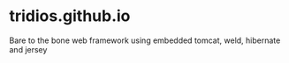 <!--
  Title: Bare to the bone web framework using embedded tomcat, weld, hibernate and jersey
  Description:Bare to the bone webapp using embedded tomcat, weld, hibernate and jersey.
  Author: gdongus
  -->
  
# tridios.github.io
Bare to the bone web framework using embedded tomcat, weld, hibernate and jersey

